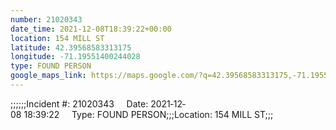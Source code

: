 ```yaml
---
number: 21020343
date_time: 2021-12-08T18:39:22+00:00
location: 154 MILL ST
latitude: 42.39568583313175
longitude: -71.19551400244028
type: FOUND PERSON
google_maps_link: https://maps.google.com/?q=42.39568583313175,-71.19551400244028
---
```


;;;;;;Incident #: 21020343     Date: 2021‐12‐08 18:39:22     Type: FOUND PERSON;;;Location: 154 MILL ST;;;
